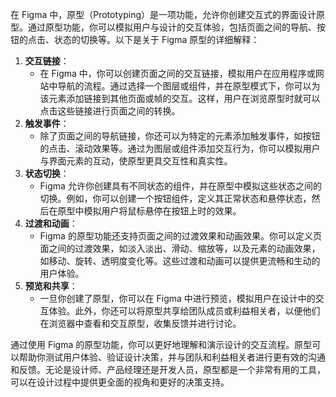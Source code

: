 在 Figma 中，原型（Prototyping）是一项功能，允许你创建交互式的界面设计原型。通过原型功能，你可以模拟用户与设计的交互体验，包括页面之间的导航、按钮的点击、状态的切换等。以下是关于 Figma 原型的详细解释：

1. **交互链接**：
   - 在 Figma 中，你可以创建页面之间的交互链接，模拟用户在应用程序或网站中导航的流程。通过选择一个图层或组件，并在原型模式下，你可以为该元素添加链接到其他页面或帧的交互。这样，用户在浏览原型时就可以点击这些链接进行页面之间的转换。
2. **触发事件**：
   - 除了页面之间的导航链接，你还可以为特定的元素添加触发事件，如按钮的点击、滚动效果等。通过为图层或组件添加交互行为，你可以模拟用户与界面元素的互动，使原型更具交互性和真实性。
3. **状态切换**：
   - Figma 允许你创建具有不同状态的组件，并在原型中模拟这些状态之间的切换。例如，你可以创建一个按钮组件，定义其正常状态和悬停状态，然后在原型中模拟用户将鼠标悬停在按钮上时的效果。
4. **过渡和动画**：
   - Figma 的原型功能还支持页面之间的过渡效果和动画效果。你可以定义页面之间的过渡效果，如淡入淡出、滑动、缩放等，以及元素的动画效果，如移动、旋转、透明度变化等。这些过渡和动画可以提供更流畅和生动的用户体验。
5. **预览和共享**：
   - 一旦你创建了原型，你可以在 Figma 中进行预览，模拟用户在设计中的交互体验。此外，你还可以将原型共享给团队成员或利益相关者，以便他们在浏览器中查看和交互原型，收集反馈并进行讨论。

通过使用 Figma 的原型功能，你可以更好地理解和演示设计的交互流程。原型可以帮助你测试用户体验、验证设计决策，并与团队和利益相关者进行更有效的沟通和反馈。无论是设计师、产品经理还是开发人员，原型都是一个非常有用的工具，可以在设计过程中提供更全面的视角和更好的决策支持。
